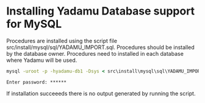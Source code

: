 # Installing Yadamu Database support for MySQL

Procedures are installed using the script file src/install/mysql/sql/YADAMU_IMPORT.sql.
Procedures should be installed by the database owner. 
Procedures need to installed in each database where Yadamu will be used.

```bat
mysql -uroot -p -hyadamu-db1 -Dsys < src\install\mysql\sql\YADAMU_IMPORT.sql
```

```
Enter password: ******
```

If installation succeeeds there is no output generated by running the script.